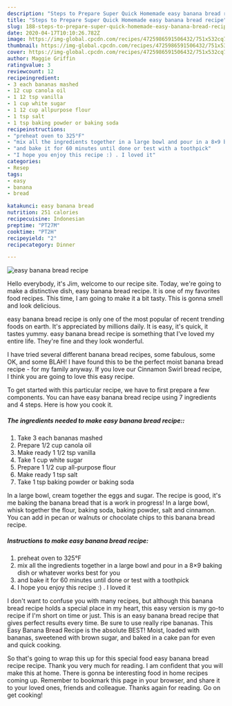 ```yaml
---
description: "Steps to Prepare Super Quick Homemade easy banana bread recipe"
title: "Steps to Prepare Super Quick Homemade easy banana bread recipe"
slug: 188-steps-to-prepare-super-quick-homemade-easy-banana-bread-recipe
date: 2020-04-17T10:10:26.782Z
image: https://img-global.cpcdn.com/recipes/4725986591506432/751x532cq70/easy-banana-bread-recipe-recipe-main-photo.jpg
thumbnail: https://img-global.cpcdn.com/recipes/4725986591506432/751x532cq70/easy-banana-bread-recipe-recipe-main-photo.jpg
cover: https://img-global.cpcdn.com/recipes/4725986591506432/751x532cq70/easy-banana-bread-recipe-recipe-main-photo.jpg
author: Maggie Griffin
ratingvalue: 3
reviewcount: 12
recipeingredient:
- 3 each bananas mashed
- 12 cup canola oil
- 1 12 tsp vanilla
- 1 cup white sugar
- 1 12 cup allpurpose flour
- 1 tsp salt
- 1 tsp baking powder or baking soda
recipeinstructions:
- "preheat oven to 325°F"
- "mix all the ingredients together in a large bowl and pour in a 8×9 baking dish or whatever works best for you"
- "and bake it for 60 minutes until done or test with a toothpick"
- "I hope you enjoy this recipe :) . I loved it"
categories:
- Resep
tags:
- easy
- banana
- bread

katakunci: easy banana bread
nutrition: 251 calories
recipecuisine: Indonesian
preptime: "PT27M"
cooktime: "PT2H"
recipeyield: "2"
recipecategory: Dinner

---
```



![easy banana bread recipe](https://img-global.cpcdn.com/recipes/4725986591506432/751x532cq70/easy-banana-bread-recipe-recipe-main-photo.jpg)

Hello everybody, it's Jim, welcome to our recipe site. Today, we're going to make a distinctive dish, easy banana bread recipe. It is one of my favorites food recipes. This time, I am going to make it a bit tasty. This is gonna smell and look delicious.

easy banana bread recipe is only one of the most popular of recent trending foods on earth. It's appreciated by millions daily. It is easy, it's quick, it tastes yummy. easy banana bread recipe is something that I've loved my entire life. They're fine and they look wonderful.

I have tried several different banana bread recipes, some fabulous, some OK, and some BLAH! I have found this to be the perfect moist banana bread recipe - for my family anyway. If you love our Cinnamon Swirl bread recipe, I think you are going to love this easy recipe.


To get started with this particular recipe, we have to first prepare a few components. You can have easy banana bread recipe using 7 ingredients and 4 steps. Here is how you cook it.

##### The ingredients needed to make easy banana bread recipe::

1. Take 3 each bananas mashed
1. Prepare 1/2 cup canola oil
1. Make ready 1 1/2 tsp vanilla
1. Take 1 cup white sugar
1. Prepare 1 1/2 cup all-purpose flour
1. Make ready 1 tsp salt
1. Take 1 tsp baking powder or baking soda


In a large bowl, cream together the eggs and sugar. The recipe is good, it&#39;s me baking the banana bread that is a work in progress! In a large bowl, whisk together the flour, baking soda, baking powder, salt and cinnamon. You can add in pecan or walnuts or chocolate chips to this banana bread recipe. 

##### Instructions to make easy banana bread recipe:

1. preheat oven to 325°F
1. mix all the ingredients together in a large bowl and pour in a 8×9 baking dish or whatever works best for you
1. and bake it for 60 minutes until done or test with a toothpick
1. I hope you enjoy this recipe :) . I loved it


I don&#39;t want to confuse you with many recipes, but although this banana bread recipe holds a special place in my heart, this easy version is my go-to recipe if I&#39;m short on time or just. This is an easy banana bread recipe that gives perfect results every time. Be sure to use really ripe bananas. This Easy Banana Bread Recipe is the absolute BEST! Moist, loaded with bananas, sweetened with brown sugar, and baked in a cake pan for even and quick cooking. 

So that's going to wrap this up for this special food easy banana bread recipe recipe. Thank you very much for reading. I am confident that you will make this at home. There is gonna be interesting food in home recipes coming up. Remember to bookmark this page in your browser, and share it to your loved ones, friends and colleague. Thanks again for reading. Go on get cooking!
